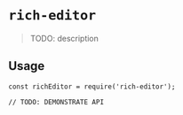 # `rich-editor`

> TODO: description

## Usage

```
const richEditor = require('rich-editor');

// TODO: DEMONSTRATE API
```
